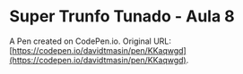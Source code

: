 # Super Trunfo Tunado - Aula 8

A Pen created on CodePen.io. Original URL: [https://codepen.io/davidtmasin/pen/KKaqwgd](https://codepen.io/davidtmasin/pen/KKaqwgd).


